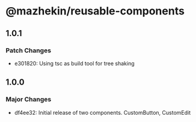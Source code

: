 # @mazhekin/reusable-components

## 1.0.1

### Patch Changes

- e301820: Using tsc as build tool for tree shaking

## 1.0.0

### Major Changes

- df4ee32: Initial release of two components. CustomButton, CustomEdit
